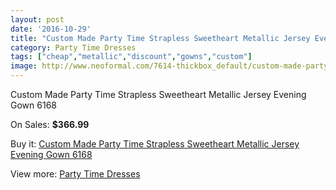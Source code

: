 ```yaml
---
layout: post
date: '2016-10-29'
title: "Custom Made Party Time Strapless Sweetheart Metallic Jersey Evening Gown 6168"
category: Party Time Dresses
tags: ["cheap","metallic","discount","gowns","custom"]
image: http://www.neoformal.com/7614-thickbox_default/custom-made-party-time-strapless-sweetheart-metallic-jersey-evening-gown-6168.jpg
---
```

Custom Made Party Time Strapless Sweetheart Metallic Jersey Evening Gown 6168

On Sales: **$366.99**
<a href="https://www.neoformal.com/en/party-time-dresses/2701-custom-made-party-time-strapless-sweetheart-metallic-jersey-evening-gown-6168.html"><amp-img layout="responsive" width="600" height="600" src="//www.neoformal.com/7614-thickbox_default/custom-made-party-time-strapless-sweetheart-metallic-jersey-evening-gown-6168.jpg" alt="Custom Made Party Time Strapless Sweetheart Metallic Jersey Evening Gown 6168 0" /></a>
<a href="https://www.neoformal.com/en/party-time-dresses/2701-custom-made-party-time-strapless-sweetheart-metallic-jersey-evening-gown-6168.html"><amp-img layout="responsive" width="600" height="600" src="//www.neoformal.com/7615-thickbox_default/custom-made-party-time-strapless-sweetheart-metallic-jersey-evening-gown-6168.jpg" alt="Custom Made Party Time Strapless Sweetheart Metallic Jersey Evening Gown 6168 1" /></a>
<a href="https://www.neoformal.com/en/party-time-dresses/2701-custom-made-party-time-strapless-sweetheart-metallic-jersey-evening-gown-6168.html"><amp-img layout="responsive" width="600" height="600" src="//www.neoformal.com/7616-thickbox_default/custom-made-party-time-strapless-sweetheart-metallic-jersey-evening-gown-6168.jpg" alt="Custom Made Party Time Strapless Sweetheart Metallic Jersey Evening Gown 6168 2" /></a>
<a href="https://www.neoformal.com/en/party-time-dresses/2701-custom-made-party-time-strapless-sweetheart-metallic-jersey-evening-gown-6168.html"><amp-img layout="responsive" width="600" height="600" src="//www.neoformal.com/7617-thickbox_default/custom-made-party-time-strapless-sweetheart-metallic-jersey-evening-gown-6168.jpg" alt="Custom Made Party Time Strapless Sweetheart Metallic Jersey Evening Gown 6168 3" /></a>

Buy it: [Custom Made Party Time Strapless Sweetheart Metallic Jersey Evening Gown 6168](https://www.neoformal.com/en/party-time-dresses/2701-custom-made-party-time-strapless-sweetheart-metallic-jersey-evening-gown-6168.html "Custom Made Party Time Strapless Sweetheart Metallic Jersey Evening Gown 6168")

View more: [Party Time Dresses](https://www.neoformal.com/en/25-party-time-dresses "Party Time Dresses")